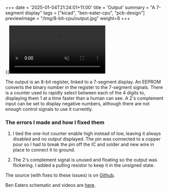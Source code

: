 +++
date = '2025-01-04T21:24:01+11:00'
title = 'Output'
summary = "A 7-segment display"
tags = ["kicad", "ben-eater-cpu", "pcb-design"]
previewImage = "/img/8-bit-cpu/output.jpg"
weight=8
+++

{{<video src="output" loop="true" autoplay="true" muted="true">}}

The output is an 8-bit register, linked to a 7-segment display. An EEPROM converts the binary number in the register to the 7-segment signals. There is a counter used to rapidly select between each of the 4 digits to, displaying them 1 at a time faster than a human can see. A 2's complement input can be set to display negative numbers, although there are not enough control signals to use it currently.

### The errors I made and how I fixed them

1. I tied the one-hot counter enable high instead of low, leaving it always disabled and no output displayed. The pin was connected to a copper pour so I had to break the pin off the IC and solder and new wire in place to connect it to ground.

2. The 2's complement signal is unused and floating so the output was flickering. I added a pulling resistor to keep it in the unsigned state.

The source (with fixes to these issues) is on [Github](https://github.com/Robert-Riordan-UCD/8_Bit_CPU_PCB/tree/main/Output).

Ben Eaters schematic and videos are [here](https://eater.net/8bit/output).
